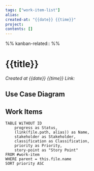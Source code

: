 ```yaml
---
tags: ["work-item-list"]
alias: 
created-at: "{{date}} {{time}}"
project: 
contents: []
---
```

%%
kanban-related::
%%
# {{title}}
*Created at {{date}} {{time}}*
*Link:*

## Use Case Diagram

## Work Items
```dataview
TABLE WiTHOUT ID
	progress as Status,
	(link(file.path, alias)) as Name,
	stakeholder as Stakeholder,
	classification as Classification,
	priority as Priority,
	story-point as "Story Point"
FROM #work-item 
WHERE parent = this.file.name
SORT priority ASC
```
